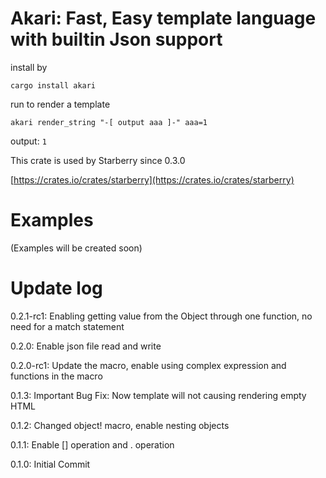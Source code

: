 # Akari: Fast, Easy template language with builtin Json support 

install by 

`cargo install akari` 

run to render a template 

`akari render_string "-[ output aaa ]-" aaa=1` 

output: `1` 

This crate is used by Starberry since 0.3.0 

[https://crates.io/crates/starberry](https://crates.io/crates/starberry) 

# Examples 

(Examples will be created soon) 

# Update log 

0.2.1-rc1: Enabling getting value from the Object through one function, no need for a match statement 

0.2.0: Enable json file read and write 

0.2.0-rc1: Update the macro, enable using complex expression and functions in the macro 

0.1.3: Important Bug Fix: Now template will not causing rendering empty HTML 

0.1.2: Changed object! macro, enable nesting objects 

0.1.1: Enable [] operation and . operation 

0.1.0: Initial Commit 
